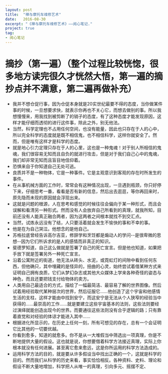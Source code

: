 ```yaml
---
layout: post
title:  "禅与摩托车维修艺术"
date:   2016-08-30
excerpt: "《禅与摩托车维修艺术》——阅心笔记."
project: true
tag:
- 阅心笔记 
---
```

# 摘抄（第一遍）（整个过程比较恍惚，很多地方读完很久才恍然大悟，第一遍的摘抄点并不满意，第二遍再做补充）

* 我并不想仓促行事，因为仓促本身就是20实世纪最要不得的态度，当你做某件事的时候，一旦想要求快，就表示你再也不关心它，而想去做别的事。所以我想慢慢来，用我找到被剪断了的销子的态度，有了这种态度才能发现原因，这样才能仔细而透彻的进行这件事，除此之外，别无他法。
* 当然，科学定理也不占用任何空间，也没有能量，因此也只存在于人的心中，所以完全科学的态度就是既不相信鬼，也不相信科学，这样你就安全了。然而，但是唯有这样才是科学的态度。
* 就是地心引力定理只存在于人的心里，这也是一种鬼魂！对于别人所相信的鬼魂，我们很容易无知而且自负的就进行攻击，但是对于我们自己心中的鬼魂，我们却非常无知而且盲目地信仰着。
* 恐惧来自于你知道自己无处可逃。
* 良质并不是一种物体，它是一种事件。它是主观意识到客观的存在时所发生的事件。
* 在从事机械方面的工作时，常常会有这种情况出现，一旦遇到瓶颈，你只好停下来，仔细思考一番，看看是否有新的信息，然后出去逛逛，等你再回来时，原先隐而未现的原因就会浮现出来。
* 这就是问题的根源，人在思考和感觉的时候往往会偏向于某一种形式，而且会误解和看清另一种形式。然而没有人会放弃自己所看到的真理，就我所知，目前还没有人能真正融合两者，因为这两者之间根本就找不到交汇点。
* 当然，试炼永远没有了结，人只要活着就会发生不愉快的事和不幸的事。
* 他是在为自己哭泣。他想念的是他自己。
* 苏格拉底曾经告诉高尔吉亚，修辞学和烹饪都是煽动人的学问--是很卑微的思想--因为它们所诉求的是人的感情而非真正的知识。
* 斐德罗知道，自己这么做就是签署了自己的死亡宣言。但是他也知道，如果把手放下就是签署另外一种死亡宣言。
* 沿着公寓附近的街道，他无法从砖头、水泥，或霓虹灯的间隙中看到任何东西，但他确只，其中埋藏的是怪异的，扭曲的心灵，始终尝试着借某种方式来证明自己拥有良质，它们从梦幻杂志或其他大众媒体上学来各种奇怪的姿态与神色，而且还要把钱支付给物体的卖方。
* 人类用自己最适合的方式，描绘了一幅最简洁、最容易了解的世界图像。然后试着用经验取代某种层次的世界，然后征服它......他创造了这个宇宙和他感情生活的支柱，这样才能由中找到安宁，而这安宁是无法从个人狭窄的经验当中获得的......最崇高的工作......就是要建立这些宇宙基本的法则，这些法则要经过演绎就能创造出现今的世界。而要通往这些法则没有合乎逻辑的路；只有靠着直觉和对经验的体谅才能进入其中......
* 根据进化所显示的，在历史上任何一刻，所有可想见的存在，总有一个会证明它比其他的一切要优越。
* 你看到愈多，知道的就愈多。你不是从一大堆假当中筛选出一项真理，你是不断地提供大量的假设。这也就是说，你想要借着科学方法接近真理，实际上你根本就没有任何进展。甚至离它愈来愈远，这是你所运用的科学方法造成的。
* 运用科学方法的目的，就是要从许多假设当中找出正确的一个，这就是科学的目的。然而我们从科学的历史来看，事实恰恰相反。各种资料、史料、理论和假设不断大量地增加，科学把人从唯一的真理，引向多元、摇摆不定、

